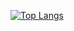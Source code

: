 [![Top Langs](https://github-readme-stats.vercel.app/api/top-langs/?username=2-chanhee&layout=compact&exclude_repo=2-chanhee/algorithm,2-chanhee/language-framework&hide=html,ejs.Java,python)](https://github.com/anuraghazra/github-readme-stats)
